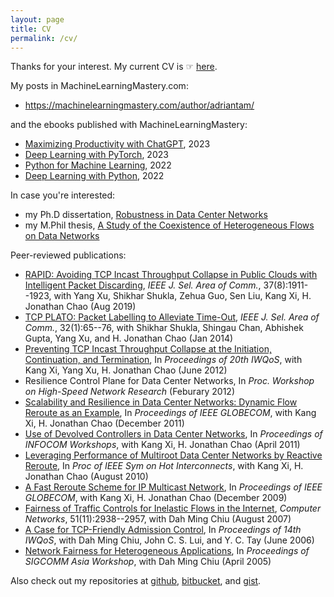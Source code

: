 ```yaml
---
layout: page
title: CV
permalink: /cv/
---
```


Thanks for your interest. My current CV is ☞ [here](https://drive.google.com/open?id=1KHga7JvykmeZ_LAUW0QVAgtSvSf4SpAG).

My posts in MachineLearningMastery.com:

- <https://machinelearningmastery.com/author/adriantam/>

and the ebooks published with MachineLearningMastery:

- [Maximizing Productivity with ChatGPT](https://machinelearningmastery.com/productivity-with-chatgpt/), 2023
- [Deep Learning with PyTorch](https://machinelearningmastery.com/deep-learning-with-pytorch), 2023
- [Python for Machine Learning](https://machinelearningmastery.com/python-for-machine-learning/), 2022
- [Deep Learning with Python](https://machinelearningmastery.com/deep-learning-with-python/), 2022

In case you're interested:

- my Ph.D dissertation, [Robustness in Data Center Networks](https://drive.google.com/open?id=1drer2itABK4lB8vjG5zpp8xub1jIVet0)
- my M.Phil thesis, [A Study of the Coexistence of Heterogeneous Flows on Data Networks](https://drive.google.com/open?id=0B6DoI_vm0OLfNmVjeE9yMkNjeEU)

Peer-reviewed publications:

- [RAPID: Avoiding TCP Incast Throughput Collapse in Public Clouds with Intelligent Packet Discarding](https://ieeexplore.ieee.org/abstract/document/8766803), *IEEE J. Sel. Area of Comm.*, 37(8):1911--1923, with Yang Xu, Shikhar Shukla, Zehua Guo, Sen Liu, Kang Xi, H. Jonathan Chao (Aug 2019)
- [TCP PLATO: Packet Labelling to Alleviate Time-Out](https://ieeexplore.ieee.org/document/6689484/), *IEEE J. Sel. Area of Comm.*, 32(1):65--76, with Shikhar Shukla, Shingau Chan, Abhishek Gupta, Yang Xu, and H. Jonathan Chao (Jan 2014)
- [Preventing TCP Incast Throughput Collapse at the Initiation, Continuation, and Termination](https://drive.google.com/open?id=1xFfZivf3oqsqeod7TuUS1hwuQKO3NLxY), In *Proceedings of 20th IWQoS*, with Kang Xi, Yang Xu, H. Jonathan Chao (June 2012)
- Resilience Control Plane for Data Center Networks, In *Proc. Workshop on High-Speed Network Research* (Feburary 2012)
- [Scalability and Resilience in Data Center Networks: Dynamic Flow Reroute as an Example](https://ieeexplore.ieee.org/abstract/document/6134068/), In *Proceedings of IEEE GLOBECOM*, with Kang Xi, H. Jonathan Chao (December 2011)
- [Use of Devolved Controllers in Data Center Networks](https://arxiv.org/pdf/1103.5586.pdf), In *Proceedings of INFOCOM Workshops*, with Kang Xi, H. Jonathan Chao (April 2011)
- [Leveraging Performance of Multiroot Data Center Networks by Reactive Reroute](https://ieeexplore.ieee.org/document/5577314/), In *Proc of IEEE Sym on Hot Interconnects*, with Kang Xi, H.  Jonathan Chao (August 2010)
- [A Fast Reroute Scheme for IP Multicast Network](https://ieeexplore.ieee.org/document/5426171/), In *Proceedings of IEEE GLOBECOM*, with Kang Xi, H. Jonathan Chao (December 2009)
- [Fairness of Traffic Controls for Inelastic Flows in the Internet](https://drive.google.com/open?id=1CpDChMvmQgJ2sg9vImEa3bU-fvL1wkHp), *Computer Networks*, 51(11):2938--2957, with Dah Ming Chiu (August 2007)
- [A Case for TCP-Friendly Admission Control](https://drive.google.com/open?id=19hs78MeBpHHX-RVTHy1LNXA9BmdMxubj), In *Proceedings of 14th IWQoS*, with Dah Ming Chiu, John C. S. Lui, and Y. C. Tay (June 2006)
- [Network Fairness for Heterogeneous Applications](https://drive.google.com/open?id=1sCbZ1mAi4c_hgaAR3dGftT2EhizUHn9i), In *Proceedings of SIGCOMM Asia Workshop*, with Dah Ming Chiu (April 2005)

Also check out my repositories at [github](https://github.com/righthandabacus),
[bitbucket](https://bitbucket.org/adrianswtam/), and
[gist](https://gist.github.com/righthandabacus).
